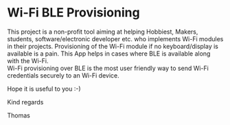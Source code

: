 # Wi-Fi BLE Provisioning

This project is a non-profit tool aiming at helping Hobbiest, Makers, students, software/electronic developer etc. who implements Wi-Fi modules in their projects. Provisioning of the Wi-Fi module if no keyboard/display is available is a pain. This App helps in cases where BLE is available along with the Wi-Fi.  
Wi-Fi provisioning over BLE is the most user friendly way to send Wi-Fi credentials securely to an Wi-Fi device.

Hope it is useful to you :-)

Kind regards 

Thomas


